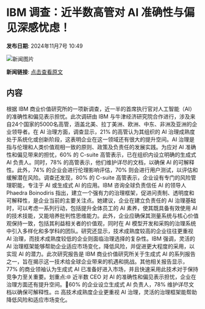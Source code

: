 # IBM 调查：近半数高管对 AI 准确性与偏见深感忧虑！

**发布日期**: 2024年11月7号 10:49

![新闻图片](https://pic.chinaz.com/picmap/201811151614001174_41.jpg)

**新闻链接**: [点击查看原文](https://www.aibase.com/zh/news/13064)

## 内容

根据 IBM 商业价值研究所的一项新调查，近一半的首席执行官对人工智能（AI）的准确性和偏见表示担忧。此次调研由 IBM 与牛津经济研究院合作进行，涉及来自24个国家的5000名高管，涵盖北美、拉丁美洲、欧洲、中东、非洲及亚洲的企业领导者。在 AI 治理方面，调查显示，21% 的高管认为其组织的 AI 治理成熟度处于系统化或创新阶段，这表明企业在这一领域还有很大的提升空间。AI 治理是指与伦理和人类价值观相一致的原则、政策及负责任的发展实践。为应对 AI 准确性和偏见带来的担忧，60% 的 C-suite 高管表示，已在组织内设立明确的生成式 AI 负责人。同时，78% 的高管表示，他们维护详尽的文档，以确保 AI 的可解释性。此外，74% 的企业会进行伦理影响评估，70% 则会进行用户测试，以评估和缓解潜在风险。调查还发现，80% 的 C-suite 高管表示，企业设有专门的风险管理职能，专注于 AI 或生成式 AI 的应用。IBM 咨询全球负责信任 AI 的领导人Phaedra Boinodiris 指出，建立一个强有力的治理框架，促进问责制、透明度和可解释性，是企业当前的主要关注点。她建议，企业在建立负责任的 AI 治理基础时，可以考虑一系列行动，包括提升全体员工的 AI 素养，使其既具备有效使用 AI 的技术技能，又能培养批判性思维能力。此外，企业应确保其测量系统与核心价值观保持一致，包括其利益相关者的价值观，同时在 AI 模型开发和采购的治理系统中引入多样化和多学科的团队。研究还显示，技术成熟度较高的企业往往更重视 AI 治理，而技术成熟度较低的企业则面临治理选择的复杂性。IBM 强调，灵活的 AI 治理框架能够帮助企业适应市场变化，降低风险，并促进更大程度的采用，以实现 AI 的潜力。此次研究报告是 IBM 商业价值研究所关于生成式 AI 的系列报告之一，旨在揭示这一技术给全球企业带来的机遇和挑战。其他相关报告显示，77% 的商业领袖认为生成式 AI 已准备好进入市场，并且快速采用此技术对于保持竞争力至关重要。划重点:🌐 近半数 CEO 对 AI 的准确性和偏见表示担忧，企业在治理方面还有提升空间。📑60% 的企业设立生成式 AI 负责人，78% 维护详尽文档以确保可解释性。⚖️ 高技术成熟度企业更重视 AI 治理，灵活的治理框架能帮助降低风险和适应市场变化。

